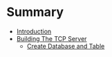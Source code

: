 # Summary

- [Introduction](./introduction.md)
- [Building The TCP Server](tcp-server.md)
  - [Create Database and Table](create-database-and-tables.md)


